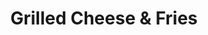 ---
title: "Grilled Cheese & Fries"
description: ""
price_s: "7.50"
price_l: ""
price_lg: ""
weight: "1"
hidden: true
---